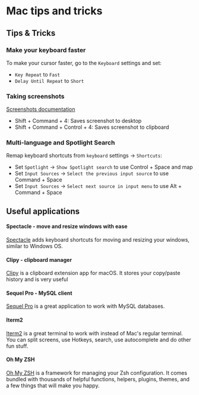# Mac tips and tricks

## Tips & Tricks

### Make your keyboard faster

To make your cursor faster, go to the `Keyboard` settings and set:

* `Key Repeat` to `Fast`
* `Delay Until Repeat` to `Short`

### Taking screenshots

[Screenshots documentation](https://support.apple.com/en-il/HT201361)

* Shift + Command + 4: Saves screenshot to desktop
* Shift + Command + Control + 4: Saves screenshot to clipboard

### Multi-language and Spotlight Search

Remap keyboard shortcuts from `keyboard` settings -> `Shortcuts`:

* Set `Spotlight` -> `Show Spotlight search` to use Control + Space and map
* Set `Input Sources` -> `Select the previous input source` to use Command + Space
* Set `Input Sources` -> `Select next source in input menu` to use Alt + Command + Space

## Useful applications

#### Spectacle - move and resize windows with ease

[Spectacle](https://www.spectacleapp.com) adds keyboard shortcuts for moving and resizing your windows, similar to Windows OS.

#### Clipy - clipboard manager

[Clipy](https://github.com/Clipy/Clipy) is a clipboard extension app for macOS. It stores your copy/paste history and is very useful

#### Sequel Pro - MySQL client

[Sequel Pro](https://www.sequelpro.com) is a great application to work with MySQL databases.

#### Iterm2

[Iterm2](https://www.iterm2.com/index.html) is a great terminal to work with instead of Mac's regular terminal. You can split screens, use Hotkeys, search, use autocomplete and do other fun stuff.

#### Oh My ZSH 

[Oh My ZSH](https://github.com/robbyrussell/oh-my-zsh) is a framework for managing your Zsh configuration. It comes bundled with thousands of helpful functions, helpers, plugins, themes, and a few things that will make you happy.

